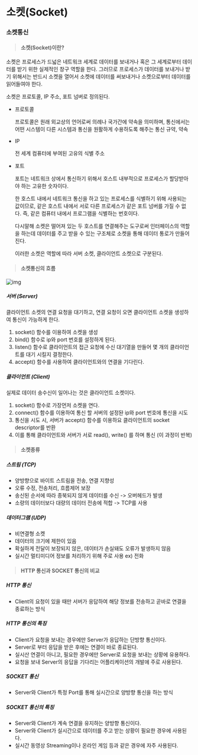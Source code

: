 # 소켓(Socket)

### 소켓통신

> #### 소켓(Socket)이란?

소켓은 프로세스가 드넓은 네트워크 세계로 데이터를 보내거나 혹은 그 세계로부터 데이터를 받기 위한 실제적인 창구 역할을 한다. 그러므로 프로세스가 데이터를 보내거나 받기 위해서는 반드시 소켓을 열어서 소켓에 데이터를 써보내거나 소켓으로부터 데이터를 읽어들여야 한다.



소켓은 프로토콜, IP 주소, 포트 넘버로 정의된다.

* 프로토콜

  프로토콜은 원래 외교상의 언어로써 의례나 국가간에 약속을 의미하며, 통신에서는 어떤 시스템이 다른 시스템과 통신을 원활하게 수용하도록 해주는 통신 규약, 약속

* IP

  전 세계 컴퓨터에 부여된 고유의 식별 주소

* 포트

  포트는 네트워크 상에서 통신하기 위해서 호스트 내부적으로 프로세스가 할당받아야 하는 고유한 숫자이다. 

  한 호스트 내에서 네트워크 통신을 하고 있는 프로세스를 식별하기 위해 사용되는 값이므로, 같은 호스트 내에서 서로 다른 프로세스가 같은 포트 넘버를 가질 수 없다. 즉, 같은 컴퓨터 내에서 프로그램을 식별하는 번호이다.


  다시말해 소켓은 떨어져 있는 두 호스트를 연결해주는 도구로써 인터페이스의 역할을 하는데 데이터를 주고 받을 수 있는 구조체로 소켓을 통해 데이터 통로가 만들어 진다.

  이러한 소켓은 역할에 따라 서버 소켓, 클라이언트 소켓으로 구분된다.

> #### 소켓통신의 흐름

![img](https://t1.daumcdn.net/cfile/tistory/995C23465C7DD7E30B)

##### 서버 (Server)

클라이언트 소켓의 연결 요청을 대기하고, 연결 요청이 오면 클라이언트 소켓을 생성하여 통신이 가능하게 한다.

1) socket() 함수를 이용하여 소켓을 생성
2) bind() 함수로 ip와 port 번호를 설정하게 된다.
3) listen() 함수로 클라이언트의 접근 요청에 수신 대기열을 만들어 몇 개의 클라이언트를 대기 시킬지 결정한다.
4) accept() 함수를 사용하여 클라이언트와의 연결을 기다린다.

##### 클라이언트 (Client)

실제로 데이터 송수신이 일어나는 것은 클라이언트 소켓이다.

1. socket() 함수로 가장먼저 소켓을 연다.
2. connect() 함수를 이용하여 통신 할 서버의 설정돤 ip와 port 번호에 통신을 시도
3. 통신을 시도 시, 서버가 accept() 함수를 이용하요 클라이언트의 socket descriptor를 반환
4. 이를 통해 클라이언트와 서버가 서로 read(), write() 를 하며 통신 (이 과정이 반복)

> #### 소켓종류

##### 스트림 (TCP)

- 양방향으로 바이트 스트림을 전송, 연결 지향성
- 오류 수정, 전송처리, 흐름제어 보장
- 송신된 순서에 따라 종북되지 않게 데이터를 수신 -> 오버헤드가 발생
- 소량의 데이터보다 대량의 데이터 전송에 적합 -> TCP를 사용

##### 데이터그램 (UDP)

- 비연결형 소켓
- 데이터의 크기에 제한이 있음
- 확실하게 전달이 보장되지 않은, 데이터가 손실돼도 오류가 발생하지 않음
- 실시간 멀티미디어 정보를 처리하기 위해 주로 사용 ex) 전화

> #### HTTP 통신과 SOCKET 통신의 비교

##### HTTP 통신

- Client의 요청이 있을 때만 서버가 응답하여 해당 정보를 전송하고 곧바로 연결을 종료하는 방식

##### HTTP 통신의 특징

- Client가 요청을 보내는 경우에만 Server가 응답하는 단방향 통신이다.
- Server로 부터 응답을 받은 후에는 연결이 바로 종료된다.
- 실시산 연결이 아니고, 필요한 경우에만 Server로 요청을 보내는 상황에 유용하다.
- 요청을 보내 Server의 응답을 기다리는 어플리케이션의 개발에 주로 사용된다.

##### SOCKET 통신

- Server와 Client가 특정 Port를 통해 실시간으로 양방향 통신을 하는 방식

##### SOCKET 통신의 특징

- Server와 Client가 계속 연결을 유지하는 양방향 통신이다.
- Server와 Client가 실시간으로 데이터를 주고 받는 상황이 필요한 경우에 사용된다.
- 실시간 동영상 Streaming이나 온라인 게임 등과 같은 경우에 자주 사용된다.